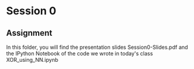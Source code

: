 # Session 0
## Assignment

In this folder, you will find the presentation slides Session0-Slides.pdf and the IPython Notebook of the code we wrote in today's class XOR_using_NN.ipynb
